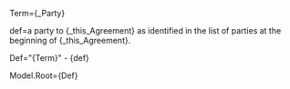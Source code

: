 Term={_Party}

def=a party to {_this_Agreement} as identified in the list of parties at the beginning of {_this_Agreement}.

Def="{Term}" - {def}

Model.Root={Def}